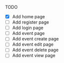 TODO

- [x] Add home page
- [ ] Add register page
- [ ] Add login page
- [ ] Add event page
- [ ] Add event create page
- [ ] Add event edit page
- [ ] Add event delete page
- [ ] Add event view page
